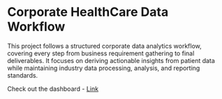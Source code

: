 # Corporate HealthCare Data Workflow

This project follows a structured corporate data analytics workflow, covering every step from business requirement gathering to final deliverables. It focuses on deriving actionable insights from patient data while maintaining industry data processing, analysis, and reporting standards.


Check out the dashboard - [Link](https://public.tableau.com/views/HealthcareDataViz_17417645597010/CostDashboard?:language=en-US&:sid=&:redirect=auth&:display_count=n&:origin=viz_share_link)

